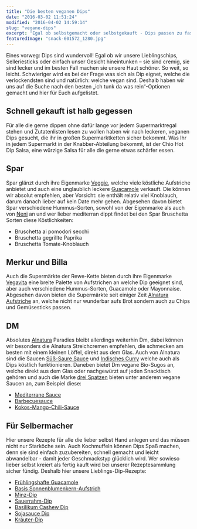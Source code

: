 ```yaml
---
title: "Die besten veganen Dips"
date: "2016-03-02 11:51:24"
modified: "2016-04-02 14:59:14"
slug: "vegane-dips"
excerpt: "Egal ob selbstgemacht oder selbstgekauft - Dips passen zu fast allem und sind oft das wichtigste am Snack-Tisch. Deshalb haben wir hier die besten veganen Dips für euch aufgelistet."
featuredImage: "snack-601572_1280.jpg"
---
```


Eines vorweg: Dips sind wundervoll! Egal ob wir unsere Lieblingschips, Selleriesticks oder einfach unser Gesicht hineintunken – sie sind cremig, sie sind lecker und im besten Fall machen sie unsere Haut schöner. So weit, so leicht. Schwieriger wird es bei der Frage was sich als Dip eignet, welche die verlockendsten sind und natürlich: welche vegan sind. Deshalb haben wir uns auf die Suche nach den besten „ich tunk da was rein“-Optionen gemacht und hier für Euch aufgelistet.

## Schnell gekauft ist halb gegessen

Für alle die gerne dippen ohne dafür lange vor jedem Supermarktregal stehen und Zutatenlisten lesen zu wollen haben wir nach leckeren, veganen Dips gesucht, die ihr in großen Supermarktketten sicher bekommt. Was Ihr in jedem Supermarkt in der Knabber-Abteilung bekommt, ist der Chio Hot Dip Salsa, eine würzige Salsa für alle die gerne etwas schärfer essen.

## Spar

Spar glänzt durch ihre Eigenmarke [Veggie](https://www.spar.at/de_AT/index/spar-marken/SPAR_Veggie.html), welche viele köstliche Aufstriche anbietet und auch eine unglaublich leckere [Guacamole](https://www.spar.at/de_AT/index/spar-marken/SPAR_Veggie/Produkte/VeggieProdukte/11_food/07_grundnahrung_convenience/spar_veggie_guacamole150g_2945828.html) verkauft. Die können wir absolut empfehlen, aber Vorsicht: sie enthält relativ viel Knoblauch, darum danach lieber auf kein Date mehr gehen. Abgesehen davon bietet Spar verschiedene Hummus-Sorten, sowohl von der Eigenmarke als auch von [Neni](https://www.spar.at/de_AT/index/mahlzeit-magazin/Artikel/neni-am-tisch.html) an und wer lieber mediterran dippt findet bei den Spar Bruschetta Sorten diese Köstlichkeiten:

*   Bruschetta ai pomodori secchi
*   Bruschetta gegrillte Paprika
*   Bruschetta Tomate-Knoblauch

## Merkur und Billa

Auch die Supermärkte der Rewe-Kette bieten durch ihre Eigenmarke [Vegavita](http://vegavita.at/unsere-produkte/) eine breite Palette von Aufstrichen an welche Dip geeignet sind, aber auch verschiedene Hummus-Sorten, Guacamole oder Mayonnaise. Abgesehen davon bieten die Supermärkte seit einiger Zeit [Alnatura Aufstriche](http://www.alnatura.de/de-de/alnatura-produkte/produktsuche/kategorien/brotaufstriche) an, welche nicht nur wunderbar aufs Brot sondern auch zu Chips und Gemüsesticks passen.

## DM

Absolutes [Alnatura](http://www.alnatura.de/de-de/alnatura-produkte) Paradies bleibt allerdings weiterhin Dm, dabei können wir besonders die Alnatura Streichcremen empfehlen, die schmecken am besten mit einem kleinen Löffel, direkt aus dem Glas. Auch von Alnatura sind die Saucen [Süß-Saure Sauce](http://www.alnatura.de/de-de/alnatura-produkte/produktsuche/bio-suess-saure-sauce-schraubglas-325ml) und [Indisches Curry](http://www.alnatura.de/de-de/alnatura-produkte/produktsuche/bio-indisches-curry-schraubglas-325ml) welche auch als Dips köstlich funktionieren. Daneben bietet Dm vegane Bio-Sugos an, welche direkt aus dem Glas oder nachgewürzt auf jeden Snacktisch gehören und auch die Marke [drei Spatzen](http://www.drei-spatzen.de/) bieten unter anderem vegane Saucen an, zum Beispiel diese:

*   [Mediterrane Sauce](http://www.drei-spatzen.de/grill-saucen/mediterrane-sauce)
*   [Barbecuesauce](http://www.drei-spatzen.de/grill-saucen/bbq-sauce)
*   [Kokos-Mango-Chili-Sauce](http://www.drei-spatzen.de/grill-saucen/kokos-mango-chili-sauce)

## Für Selbermacher

Hier unsere Rezepte für alle die lieber selbst Hand anlegen und das müssen nicht nur Starköche sein. Auch Kochmuffeln können Dips Spaß machen, denn sie sind einfach zuzubereiten, schnell gemacht und leicht abwandelbar - damit jeder Geschmackstyp glücklich wird. Wer sowieso lieber selbst kreiert als fertig kauft wird bei unserer Rezeptesammlung sicher fündig. Deshalb hier unsere Lieblings-Dip-Rezepte:

*   [Frühlingshafte Guacamole](https://www.veganblatt.com/guacamole)
*   [Basis Sonnenblumenkern-Aufstrich](https://www.veganblatt.com/sonnenblumenkern-aufstrich)
*   [Minz-Dip](https://www.veganblatt.com/kuerbis-pastinaken-fritten-minzdip)
*   [Sauerrahm-Dip](https://www.veganblatt.com/ofen-kartoffeln)
*   [Basilikum Cashew Dip](https://www.veganblatt.com/reis-basilikum-baellchen)
*   [Sojasauce Dip](https://www.veganblatt.com/sommerrollen)
*   [Kräuter-Dip](https://www.veganblatt.com/fettarme-ofen-pommes)